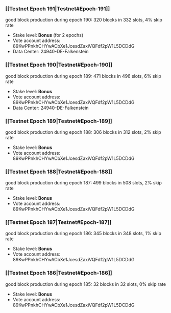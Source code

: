 ### [[Testnet Epoch 191|Testnet#Epoch-191]]
good block production during epoch 190: 320 blocks in 332 slots, 4% skip rate
* Stake level: **Bonus** (for 2 epochs)
* Vote account address: 89KwPPnkhCHYwACbXe1JcesdZaxiVQFdf2pW1L5DCDdG
* Data Center: 24940-DE-Falkenstein
### [[Testnet Epoch 190|Testnet#Epoch-190]]
good block production during epoch 189: 471 blocks in 496 slots, 6% skip rate
* Stake level: **Bonus**
* Vote account address: 89KwPPnkhCHYwACbXe1JcesdZaxiVQFdf2pW1L5DCDdG
* Data Center: 24940-DE-Falkenstein
### [[Testnet Epoch 189|Testnet#Epoch-189]]
good block production during epoch 188: 306 blocks in 312 slots, 2% skip rate
* Stake level: **Bonus**
* Vote account address: 89KwPPnkhCHYwACbXe1JcesdZaxiVQFdf2pW1L5DCDdG
### [[Testnet Epoch 188|Testnet#Epoch-188]]
good block production during epoch 187: 499 blocks in 508 slots, 2% skip rate
* Stake level: **Bonus**
* Vote account address: 89KwPPnkhCHYwACbXe1JcesdZaxiVQFdf2pW1L5DCDdG
### [[Testnet Epoch 187|Testnet#Epoch-187]]
good block production during epoch 186: 345 blocks in 348 slots, 1% skip rate
* Stake level: **Bonus**
* Vote account address: 89KwPPnkhCHYwACbXe1JcesdZaxiVQFdf2pW1L5DCDdG
### [[Testnet Epoch 186|Testnet#Epoch-186]]
good block production during epoch 185: 32 blocks in 32 slots, 0% skip rate
* Stake level: **Bonus**
* Vote account address: 89KwPPnkhCHYwACbXe1JcesdZaxiVQFdf2pW1L5DCDdG